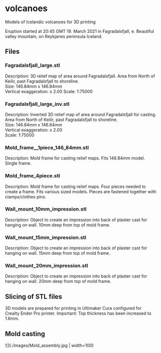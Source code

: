 # volcanoes

Models of Icelandic volcanoes for 3D printing

Eruption started at 20:45 GMT 19. March 2021 in Fagradalsfjall, e. Beautiful valley mountain, on Reykjanes peninsula Iceland.

## Files

### Fagradalsfjall_large.stl
Description: 3D relief map of area around Fagradalsfjall. Area from North of Keilir, past Fagradalsfjall to shoreline.  
Size: 146.84mm x 146.84mm  
Vertical exaggeration: x 2.00 
Scale: 1:75000  

### Fagradalsfjall_large_inv.stl
Description: Inverted 3D relief map of area around Fagradalsfjall for casting. Area from North of Keilir, past Fagradalsfjall to shoreline.  
Size: 146.84mm x 146.84mm  
Vertical exaggeration: x 2.00  
Scale: 1:75000

### Mold_frame__1piece_146_84mm.stl
Description: Mold frame for casting relief maps. Fits 146.84mm model. Single frame.

### Mold_frame_4piece.stl
Description: Mold frame for casting relief maps. Four pieces needed to create a frame.  Fits various sized models. Pieces are fastened together with clamps/clothes pins.

### Wall_mount_10mm_impression.stl
Description: Object to create an impression into back of plaster cast for hanging on wall. 10mm deep from top of mold frame. 

### Wall_mount_15mm_impression.stl
Description: Object to create an impression into back of plaster cast for hanging on wall. 15mm deep from top of mold frame. 

### Wall_mount_20mm_impression.stl
Description: Object to create an impression into back of plaster cast for hanging on wall. 20mm deep from top of mold frame. 


## Slicing of STL files
3D models are prepared for printing in Ultimaker Cura configured for Crealty Ender Pro printer.  Important: Top thickness has been increased to 1.6mm.

## Mold casting

![](./images/Mold_assembly.jpg | width=100)

